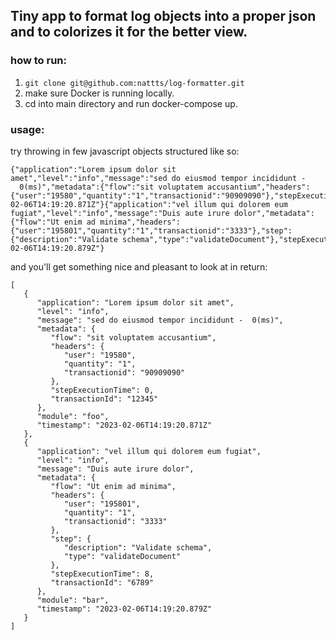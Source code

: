
## Tiny app to format log objects into a proper json and to colorizes it for the better view.

### how to run:

1. `git clone git@github.com:nattts/log-formatter.git`
2.  make sure Docker is running locally.
3.  cd into main directory and run docker-compose up.


### usage:

try throwing in few javascript objects structured like so:

```
{"application":"Lorem ipsum dolor sit amet","level":"info","message":"sed do eiusmod tempor incididunt -  0(ms)","metadata":{"flow":"sit voluptatem accusantium","headers":{"user":"19580","quantity":"1","transactionid":"90909090"},"stepExecutionTime":0,"transactionId":"12345"},"module":"foo","timestamp":"2023-02-06T14:19:20.871Z"}{"application":"vel illum qui dolorem eum fugiat","level":"info","message":"Duis aute irure dolor","metadata":{"flow":"Ut enim ad minima","headers":{"user":"195801","quantity":"1","transactionid":"3333"},"step":{"description":"Validate schema","type":"validateDocument"},"stepExecutionTime":8,"transactionId":"6789"},"module":"bar","timestamp":"2023-02-06T14:19:20.879Z"}

```

and you'll get something nice and pleasant to look at in return:

```
[
   {
      "application": "Lorem ipsum dolor sit amet",
      "level": "info",
      "message": "sed do eiusmod tempor incididunt -  0(ms)",
      "metadata": {
         "flow": "sit voluptatem accusantium",
         "headers": {
            "user": "19580",
            "quantity": "1",
            "transactionid": "90909090"
         },
         "stepExecutionTime": 0,
         "transactionId": "12345"
      },
      "module": "foo",
      "timestamp": "2023-02-06T14:19:20.871Z"
   },
   {
      "application": "vel illum qui dolorem eum fugiat",
      "level": "info",
      "message": "Duis aute irure dolor",
      "metadata": {
         "flow": "Ut enim ad minima",
         "headers": {
            "user": "195801",
            "quantity": "1",
            "transactionid": "3333"
         },
         "step": {
            "description": "Validate schema",
            "type": "validateDocument"
         },
         "stepExecutionTime": 8,
         "transactionId": "6789"
      },
      "module": "bar",
      "timestamp": "2023-02-06T14:19:20.879Z"
   }
]

```